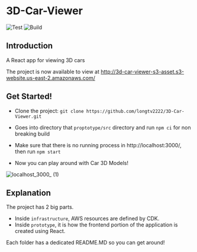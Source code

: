 # 3D-Car-Viewer

![Test](https://github.com/longtv2222/3D-Car-Viewer/actions/workflows/test.yml/badge.svg) ![Build](https://github.com/longtv2222/3D-Car-Viewer/actions/workflows/buid.yml/badge.svg) 

## Introduction

A React app for viewing 3D cars

The project is now available to view at http://3d-car-viewer-s3-asset.s3-website.us-east-2.amazonaws.com/

## Get Started!

- Clone the project:
    ```git clone https://github.com/longtv2222/3D-Car-Viewer.git```
- Goes into directory that ```proptotype/src``` directory and run ```npm ci``` for non breaking build

- Make sure that there is no running process in http://localhost:3000/, then run ```npm start```

- Now you can play around with Car 3D Models!

![localhost_3000_ (1)](https://user-images.githubusercontent.com/61606375/121995729-ae528780-cd64-11eb-810a-e548fd79ef12.png)


## Explanation

The project has 2 big parts. 

* Inside ```infrastructure```, AWS resources are defined by CDK.
* Inside ```prototype```, it is how the frontend portion of the application is created using React.

Each folder has a dedicated README.MD so you can get around!





